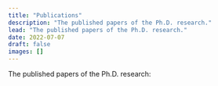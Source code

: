 ```yaml
---
title: "Publications"
description: "The published papers of the Ph.D. research."
lead: "The published papers of the Ph.D. research."
date: 2022-07-07
draft: false
images: []
---
```


The published papers of the Ph.D. research:
